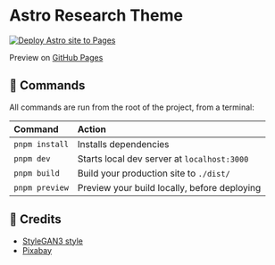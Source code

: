 # Astro Research Theme

[![Deploy Astro site to Pages](https://github.com/AREA44/astro-research-theme/actions/workflows/pages.yml/badge.svg)](https://github.com/AREA44/astro-research-theme/actions/workflows/pages.yml)

Preview on [GitHub Pages](https://area44.github.io/astro-research-theme)

## 🚀 Commands

All commands are run from the root of the project, from a terminal:

| Command        | Action                                       |
| :------------- | :------------------------------------------- |
| `pnpm install` | Installs dependencies                        |
| `pnpm dev`     | Starts local dev server at `localhost:3000`  |
| `pnpm build`   | Build your production site to `./dist/`      |
| `pnpm preview` | Preview your build locally, before deploying |

## 🍔 Credits

- [StyleGAN3 style](https://nvlabs.github.io/stylegan3)
- [Pixabay](https://pixabay.com)
